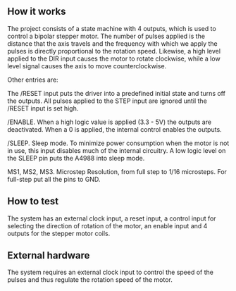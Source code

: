 <!---

This file is used to generate your project datasheet. Please fill in the information below and delete any unused
sections.

You can also include images in this folder and reference them in the markdown. Each image must be less than
512 kb in size, and the combined size of all images must be less than 1 MB.
-->

## How it works

The project consists of a state machine with 4 outputs, which is used to control a bipolar stepper motor. The number of pulses applied is the distance that the axis travels and the frequency with which we apply the pulses is directly proportional to the rotation speed. Likewise, a high level applied to the DIR input causes the motor to rotate clockwise, while a low level signal causes the axis to move counterclockwise.

Other entries are:

The /RESET input puts the driver into a predefined initial state and turns off the outputs. All pulses applied to the STEP input are ignored until the /RESET input is set high.

/ENABLE. When a high logic value is applied (3.3 - 5V) the outputs are deactivated. When a 0 is applied, the internal control enables the outputs.

/SLEEP. Sleep mode. To minimize power consumption when the motor is not in use, this input disables much of the internal circuitry. A low logic level on the SLEEP pin puts the A4988 into sleep mode.

MS1, MS2, MS3. Microstep Resolution, from full step to 1/16 microsteps. For full-step put all the pins to GND.

## How to test

The system has an external clock input, a reset input, a control input for selecting the direction of rotation of the motor, an enable input and 4 outputs for the stepper motor coils.

## External hardware

The system requires an external clock input to control the speed of the pulses and thus regulate the rotation speed of the motor.
